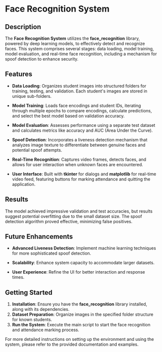 # Face Recognition System

## Description

The **Face Recognition System** utilizes the **face_recognition** library, powered by deep learning models, to effectively detect and recognize faces. This system comprises several stages: data loading, model training, model evaluation, and real-time face recognition, including a mechanism for spoof detection to enhance security.


## Features

- **Data Loading**: Organizes student images into structured folders for training, testing, and validation. Each student's images are stored in unique sub-folders.
  
- **Model Training**: Loads face encodings and student IDs, iterating through multiple epochs to compare encodings, calculate predictions, and select the best model based on validation accuracy.

- **Model Evaluation**: Assesses performance using a separate test dataset and calculates metrics like accuracy and AUC (Area Under the Curve).

- **Spoof Detection**: Incorporates a liveness detection mechanism that analyzes image texture to differentiate between genuine faces and potential spoof attempts.

- **Real-Time Recognition**: Captures video frames, detects faces, and allows for user interaction when unknown faces are encountered.

- **User Interface**: Built with **tkinter** for dialogs and **matplotlib** for real-time video feed, featuring buttons for marking attendance and quitting the application.


## Results

The model achieved impressive validation and test accuracies, but results suggest potential overfitting due to the small dataset size. The spoof detection algorithm proved effective, minimizing false positives.


## Future Enhancements

- **Advanced Liveness Detection**: Implement machine learning techniques for more sophisticated spoof detection.
  
- **Scalability**: Enhance system capacity to accommodate larger datasets.

- **User Experience**: Refine the UI for better interaction and response times.


## Getting Started

1. **Installation**: Ensure you have the **face_recognition** library installed, along with its dependencies.
2. **Dataset Preparation**: Organize images in the specified folder structure for known students.
3. **Run the System**: Execute the main script to start the face recognition and attendance marking process.

For more detailed instructions on setting up the environment and using the system, please refer to the provided documentation and examples.

